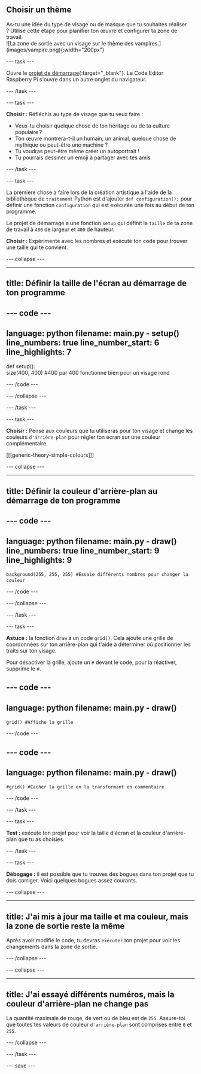 ## Choisir un thème

<div style="display: flex; flex-wrap: wrap">
<div style="flex-basis: 200px; flex-grow: 1; margin-right: 15px;">
As-tu une idée du type de visage ou de masque que tu souhaites réaliser ? Utilise cette étape pour planifier ton œuvre et configurer ta zone de travail.
</div>
<div>
![La zone de sortie avec un visage sur le thème des vampires.](images/vampire.png){:width="200px"}
</div>
</div>

--- task ---

Ouvre le [projet de démarrage](https://editor.raspberrypi.org/en/projects/make-face-starter){:target="_blank"}. Le Code Editor Raspberry Pi s'ouvre dans un autre onglet du navigateur.

--- /task ---

--- task ---

**Choisir :** Réfléchis au type de visage que tu veux faire :
+ Veux-tu choisir quelque chose de ton héritage ou de ta culture populaire ?
+ Ton œuvre montrera-t-il un humain, un animal, quelque chose de mythique ou peut-être une machine ?
+ Tu voudras peut-être même créer un autoportrait !
+ Tu pourrais dessiner un emoji à partager avec tes amis

--- /task ---

--- task ---

La première chose à faire lors de la création artistique à l'aide de la bibliothèque de `traitement` Python est d'ajouter `def configuration():` pour définir une fonction `configuration` qui est exécutée une fois au début de ton programme.

Le projet de démarrage a une fonction `setup` qui définit la `taille` de ta zone de travail à `400` de largeur et `400` de hauteur.

**Choisir :** Expérimente avec les nombres et exécute ton code pour trouver une taille qui te convient.

--- collapse ---

---
title: Définir la taille de l'écran au démarrage de ton programme
---

--- code ---
---
language: python filename: main.py - setup() line_numbers: true line_number_start: 6
line_highlights: 7
---
def setup():   
size(400, 400) #400 par 400 fonctionne bien pour un visage rond

--- /code ---

--- /collapse ---

--- /task ---

--- task ---

**Choisir :** Pense aux couleurs que tu utiliseras pour ton visage et change les couleurs `d'arrière-plan` pour régler ton écran sur une couleur complémentaire.

[[[generic-theory-simple-colours]]]

--- collapse ---

---
title: Définir la couleur d'arrière-plan au démarrage de ton programme
---

--- code ---
---
language: python filename: main.py - draw() line_numbers: true line_number_start: 9
line_highlights: 9
---

    background(255, 255, 255) #Essaie différents nombres pour changer la couleur

--- /code ---

--- /collapse ---

--- /task ---

--- task ---

**Astuce :** la fonction `draw` a un code `grid()`. Cela ajoute une grille de coordonnées sur ton arrière-plan qui t'aide à déterminer où positionner les traits sur ton visage.

Pour désactiver la grille, ajoute un `#` devant le code, pour la réactiver, supprime le `#`.

--- code ---
---
language: python
filename: main.py - draw()
---

    grid() #Affiche la grille

--- /code ---

--- code ---
---
language: python
filename: main.py - draw()
---

    #grid() #Cacher la grille en la transformant en commentaire

--- /code ---

--- /task ---

--- task ---

**Test :** exécute ton projet pour voir la taille d'écran et la couleur d'arrière-plan que tu as choisies.

--- /task ---

--- task ---

**Débogage :** il est possible que tu trouves des bogues dans ton projet que tu dois corriger. Voici quelques bogues assez courants.

--- collapse ---

---
title: J'ai mis à jour ma taille et ma couleur, mais la zone de sortie reste la même
---

Après avoir modifié le code, tu devras `exécuter` ton projet pour voir les changements dans la zone de sortie.

--- /collapse ---

--- collapse ---

---
title: J'ai essayé différents numéros, mais la couleur d'arrière-plan ne change pas
---

La quantité maximale de rouge, de vert ou de bleu est de `255`. Assure-toi que toutes tes valeurs de couleur `d'arrière-plan` sont comprises entre `0` et `255`.

--- /collapse ---

--- /task ---

--- save ---
